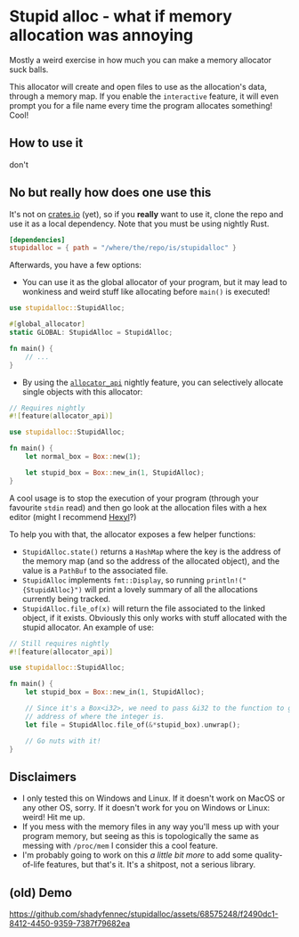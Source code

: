 # Stupid alloc - what if memory allocation was annoying
Mostly a weird exercise in how much you can make a memory allocator suck balls.

This allocator will create and open files to use as the allocation's data, through a memory map. If you enable the `interactive` feature, it will even prompt you for a file name every time
the program allocates something! Cool!


## How to use it
don't

## No but really how does one use this
It's not on [crates.io](https://crates.io) (yet), so if you **really** want to use it, clone the repo and use it as a local dependency. Note that you must be using nightly Rust.

```toml
[dependencies]
stupidalloc = { path = "/where/the/repo/is/stupidalloc" }
```

Afterwards, you have a few options:
- You can use it as the global allocator of your program, but it may lead to wonkiness and weird stuff like allocating before `main()` is executed!

```rust
use stupidalloc::StupidAlloc;

#[global_allocator]
static GLOBAL: StupidAlloc = StupidAlloc;

fn main() {
    // ...
}
```

- By using the [`allocator_api`](https://doc.rust-lang.org/beta/unstable-book/library-features/allocator-api.html) nightly feature, you can selectively
allocate single objects with this allocator:

```rust
// Requires nightly
#![feature(allocator_api)]

use stupidalloc::StupidAlloc;

fn main() {
    let normal_box = Box::new(1);

    let stupid_box = Box::new_in(1, StupidAlloc);
}
```

A cool usage is to stop the execution of your program (through your favourite `stdin` read) and then go look at the allocation files with a hex editor (might I recommend [Hexyl](https://github.com/sharkdp/hexyl)?)

To help you with that, the allocator exposes a few helper functions:
- `StupidAlloc.state()` returns a `HashMap` where the key is the address of the memory map (and so the address of the allocated object), and the value is a `PathBuf` to the associated file.
- `StupidAlloc` implements `fmt::Display`, so running `println!("{StupidAlloc}")` will print a lovely summary of all the allocations currently being tracked.
- `StupidAlloc.file_of(x)` will return the file associated to the linked object, if it exists. Obviously this only works with stuff allocated with the stupid allocator. An example of use:

```rust
// Still requires nightly
#![feature(allocator_api)]

use stupidalloc::StupidAlloc;

fn main() {
    let stupid_box = Box::new_in(1, StupidAlloc);

    // Since it's a Box<i32>, we need to pass &i32 to the function to get the 
    // address of where the integer is.
    let file = StupidAlloc.file_of(&*stupid_box).unwrap();

    // Go nuts with it!
}
```

## Disclaimers
- I only tested this on Windows and Linux. If it doesn't work on MacOS or any other OS, sorry. If it doesn't work for you on Windows or Linux: weird! Hit me up.
- If you mess with the memory files in any way you'll mess up with your program memory, but seeing as this is topologically the same as messing with `/proc/mem` I consider this a cool feature.
- I'm probably going to work on this *a little bit more* to add some quality-of-life features, but that's it. It's a shitpost, not a serious library.

## (old) Demo
https://github.com/shadyfennec/stupidalloc/assets/68575248/f2490dc1-8412-4450-9359-7387f79682ea
